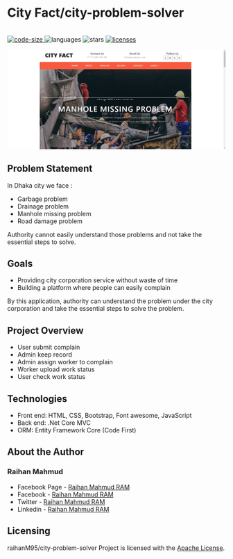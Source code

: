 # City Fact/city-problem-solver

<p align="left">
  <br>
  <a href="https://github.com/raihanM95/city-problem-solver">
    <img src="https://img.shields.io/github/languages/code-size/raihanM95/city-problem-solver" alt="code-size">
  </a>
  <a>
    <img src="https://img.shields.io/github/languages/count/raihanM95/city-problem-solver" alt="languages">
  </a>
  <a>
    <img src="https://img.shields.io/github/stars/raihanM95/city-problem-solver" alt="stars">
  </a>
  <a href="https://github.com/raihanM95/city-problem-solver/blob/master/LICENSE">
    <img src="https://img.shields.io/badge/License-Apache-yellow.svg" alt="licenses">
  </a>
</p>

<img src="documentation/city-problem-solver.png" alt="Screen"/>

## Problem Statement

In Dhaka city we face :
- Garbage problem
- Drainage problem
- Manhole missing problem
- Road damage problem

Authority cannot easily understand those problems and not take the essential steps to solve.

## Goals

- Providing city corporation service without waste of time
- Building a platform where people can easily complain

By this application, authority can understand the problem under the city corporation and take the essential steps to solve the problem.

## Project Overview

- User submit complain
- Admin keep record
- Admin assign worker to complain
- Worker upload work status
- User check work status

## Technologies

- Front end: HTML, CSS, Bootstrap, Font awesome, JavaScript
- Back end: .Net Core MVC
- ORM: Entity Framework Core (Code First)

## About the Author

### Raihan Mahmud

- Facebook Page - [Raihan Mahmud RAM](https://www.facebook.com/raihanmahmudofficial)
- Facebook - [Raihan Mahmud RAM](https://www.facebook.com/raihanM95)
- Twitter - [Raihan Mahmud RAM](https://twitter.com/raihanM95)
- Linkedin - [Raihan Mahmud RAM](https://www.linkedin.com/in/raihanM95)

## Licensing

raihanM95/city-problem-solver Project is licensed with the [Apache License](https://github.com/raihanM95/city-problem-solver/blob/master/LICENSE).
